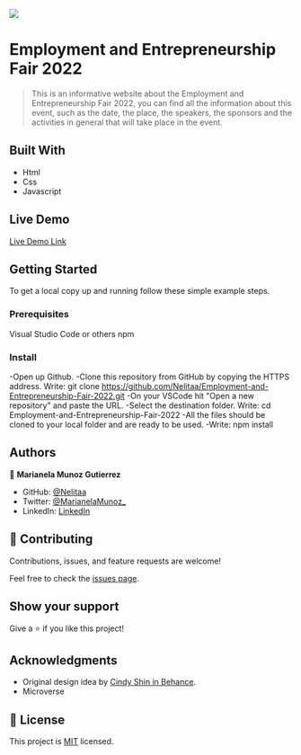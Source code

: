 ![](https://img.shields.io/badge/Microverse-blueviolet)

# Employment and Entrepreneurship Fair 2022

> This is an informative website about the Employment and Entrepreneurship Fair 2022, you can find all the information about this event, such as the date, the place, the speakers, the sponsors and the activities in general that will take place in the event.

## Built With

- Html
- Css
- Javascript

## Live Demo 

[Live Demo Link](https://)


## Getting Started

To get a local copy up and running follow these simple example steps.

### Prerequisites
  Visual Studio Code or others
  npm

### Install
-Open up Github.
-Clone this repository from GitHub by copying the HTTPS address. Write: git clone https://github.com/Nelitaa/Employment-and-Entrepreneurship-Fair-2022.git
-On your VSCode hit "Open a new repository" and paste the URL.
-Select the destination folder. Write: cd Employment-and-Entrepreneurship-Fair-2022
-All the files should be cloned to your local folder and are ready to be used.
-Write: npm install

## Authors

👤 **Marianela Munoz Gutierrez**

- GitHub: [@Nelitaa](https://github.com/Nelitaa)
- Twitter: [@MarianelaMunoz\_](https://twitter.com/MarianelaMunoz_)
- LinkedIn: [LinkedIn](https://www.linkedin.com/in/marianela-muñoz-gutierrez/)

## 🤝 Contributing

Contributions, issues, and feature requests are welcome!

Feel free to check the [issues page](../../issues/).

## Show your support

Give a ⭐️ if you like this project!

## Acknowledgments

- Original design idea by [Cindy Shin in Behance](https://www.behance.net/adagio07).
- Microverse

## 📝 License

This project is [MIT](./LICENSE) licensed.
